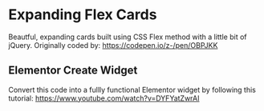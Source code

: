 # Expanding Flex Cards
Beautful, expanding cards built using CSS Flex method with a little bit of jQuery.
Originally coded by: https://codepen.io/z-/pen/OBPJKK
## Elementor Create Widget
Convert this code into a fullly functional Elementor widget by following this tutorial: https://www.youtube.com/watch?v=DYFYatZwrAI
